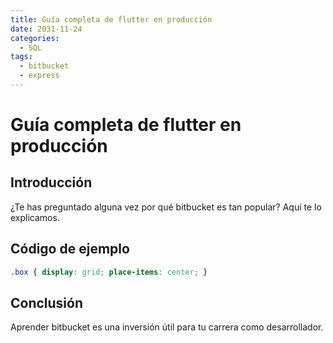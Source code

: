 ```yaml
---
title: Guía completa de flutter en producción
date: 2031-11-24
categories:
  - SQL
tags:
  - bitbucket
  - express
---
```


# Guía completa de flutter en producción

## Introducción

¿Te has preguntado alguna vez por qué bitbucket es tan popular? Aquí te lo explicamos.

## Código de ejemplo

```css
.box { display: grid; place-items: center; }
```

## Conclusión

Aprender bitbucket es una inversión útil para tu carrera como desarrollador.